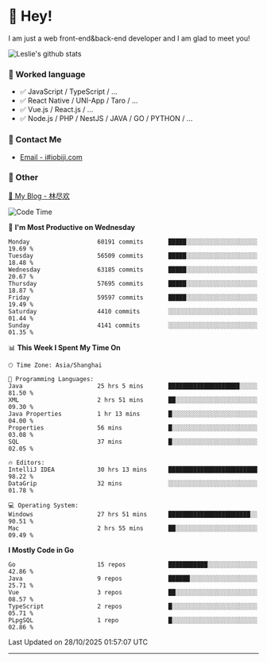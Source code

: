 # 👋 Hey!

I am just a web front-end&back-end developer and I am glad to meet you!

![Leslie's github stats](https://github-readme-stats.vercel.app/api?username=unsafe-ptr&&show_icons=true&&title_color=1abc9c&&icon_color=1abc9c)


### 📝 Worked language

- ✅ JavaScript / TypeScript / ...
- ✅ React Native / UNI-App / Taro / ...
- ✅ Vue.js / React.js / ...
- ✅ Node.js / PHP / NestJS / JAVA / GO / PYTHON / ...

### 📮 Contact Me

- [Email - i#iobiji.com](mailto:i@iobiji.com)


### 🤪 Other

[📌 My Blog - 林尽欢](https://iobiji.com)

<!--START_SECTION:waka-->
![Code Time](http://img.shields.io/badge/Code%20Time-2%2C309%20hrs%2046%20mins-blue)

📅 **I'm Most Productive on Wednesday** 

```text
Monday                   60191 commits       █████░░░░░░░░░░░░░░░░░░░░   19.69 % 
Tuesday                  56509 commits       █████░░░░░░░░░░░░░░░░░░░░   18.48 % 
Wednesday                63185 commits       █████░░░░░░░░░░░░░░░░░░░░   20.67 % 
Thursday                 57695 commits       █████░░░░░░░░░░░░░░░░░░░░   18.87 % 
Friday                   59597 commits       █████░░░░░░░░░░░░░░░░░░░░   19.49 % 
Saturday                 4410 commits        ░░░░░░░░░░░░░░░░░░░░░░░░░   01.44 % 
Sunday                   4141 commits        ░░░░░░░░░░░░░░░░░░░░░░░░░   01.35 % 
```


📊 **This Week I Spent My Time On** 

```text
🕑︎ Time Zone: Asia/Shanghai

💬 Programming Languages: 
Java                     25 hrs 5 mins       ████████████████████░░░░░   81.50 % 
XML                      2 hrs 51 mins       ██░░░░░░░░░░░░░░░░░░░░░░░   09.30 % 
Java Properties          1 hr 13 mins        █░░░░░░░░░░░░░░░░░░░░░░░░   04.00 % 
Properties               56 mins             █░░░░░░░░░░░░░░░░░░░░░░░░   03.08 % 
SQL                      37 mins             █░░░░░░░░░░░░░░░░░░░░░░░░   02.05 % 

🔥 Editors: 
IntelliJ IDEA            30 hrs 13 mins      █████████████████████████   98.22 % 
DataGrip                 32 mins             ░░░░░░░░░░░░░░░░░░░░░░░░░   01.78 % 

💻 Operating System: 
Windows                  27 hrs 51 mins      ███████████████████████░░   90.51 % 
Mac                      2 hrs 55 mins       ██░░░░░░░░░░░░░░░░░░░░░░░   09.49 % 
```

**I Mostly Code in Go** 

```text
Go                       15 repos            ███████████░░░░░░░░░░░░░░   42.86 % 
Java                     9 repos             ██████░░░░░░░░░░░░░░░░░░░   25.71 % 
Vue                      3 repos             ██░░░░░░░░░░░░░░░░░░░░░░░   08.57 % 
TypeScript               2 repos             █░░░░░░░░░░░░░░░░░░░░░░░░   05.71 % 
PLpgSQL                  1 repo              █░░░░░░░░░░░░░░░░░░░░░░░░   02.86 % 
```




 Last Updated on 28/10/2025 01:57:07 UTC
<!--END_SECTION:waka-->
---
